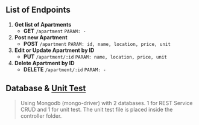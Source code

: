 ## List of Endpoints
1. **Get list of Apartments**
   - **GET**    `/apartment` `PARAM: -`
2. **Post new Apartment**
   - **POST**   `/apartment` `PARAM: id, name, location, price, unit`
3. **Edit or Update Apartment by ID**
   - **PUT**    `/apartment/:id` `PARAM: name, location, price, unit`
4. **Delete Apartment by ID**
   - **DELETE** `/apartment/:id` `PARAM: -`

## Database & [Unit Test](https://github.com/daffa99/spacestock-test-BE/blob/master/Assignment-7/controllers/apartment_test.go)
> Using Mongodb (mongo-driver) with 2 databases. 1 for REST Service CRUD and 1 for unit test. The unit test file is placed inside the controller folder.